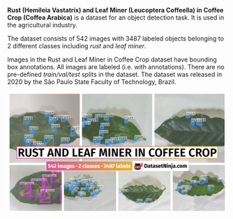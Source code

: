 **Rust (Hemileia Vastatrix) and Leaf Miner (Leucoptera Coffeella) in Coffee Crop (Coffea Arabica)** is a dataset for an object detection task. It is used in the agricultural industry. 

The dataset consists of 542 images with 3487 labeled objects belonging to 2 different classes including *rust* and *leaf miner*.

Images in the Rust and Leaf Miner in Coffee Crop dataset have bounding box annotations. All images are labeled (i.e. with annotations). There are no pre-defined <i>train/val/test</i> splits in the dataset. The dataset was released in 2020 by the São Paulo State Faculty of Technology, Brazil.

<img src="https://github.com/dataset-ninja/rust-and-leaf-miner-in-coffee-crop/raw/main/visualizations/poster.png">
